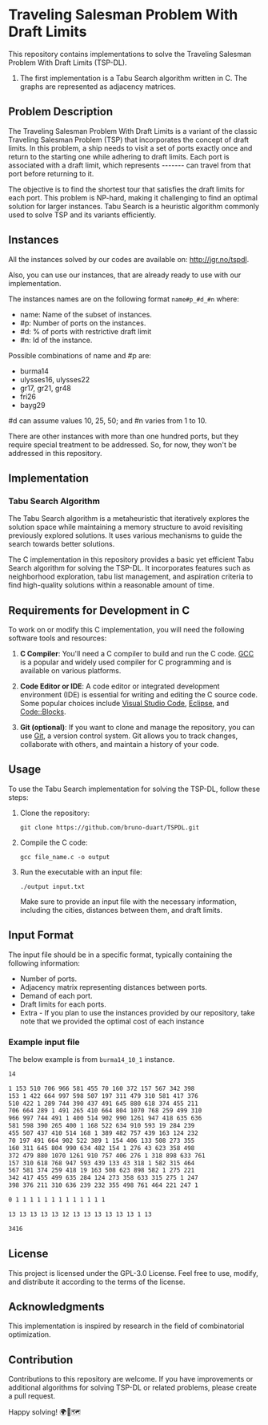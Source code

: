 # Traveling Salesman Problem With Draft Limits

This repository contains implementations to solve the Traveling Salesman Problem With Draft Limits (TSP-DL).

1. The first implementation is a Tabu Search algorithm written in C. The graphs are represented as adjacency matrices.

## Problem Description

The Traveling Salesman Problem With Draft Limits is a variant of the classic Traveling Salesman Problem (TSP) that incorporates the concept of draft limits. In this problem, a ship needs to visit a set of ports exactly once and return to the starting one while adhering to draft limits. Each port is associated with a draft limit, which represents ------- can travel from that port before returning to it.

The objective is to find the shortest tour that satisfies the draft limits for each port. This problem is NP-hard, making it challenging to find an optimal solution for larger instances. Tabu Search is a heuristic algorithm commonly used to solve TSP and its variants efficiently.

## Instances

All the instances solved by our codes are available on:  <http://jgr.no/tspdl>.

Also, you can use our instances, that are already ready to use with our implementation.

The instances names are on the following format ```name#p_#d_#n``` where:

+ name: Name of the subset of instances.
+ \#p: Number of ports on the instances.
+ \#d: % of ports with restrictive draft limit
+ \#n: Id of the instance.

Possible combinations of name and #p are:

+ burma14
+ ulysses16, ulysses22
+ gr17, gr21, gr48
+ fri26
+ bayg29

\#d can assume values 10, 25, 50;
and \#n varies from 1 to 10.

There are other instances with more than one hundred ports, but they require special treatment to be addressed. So, for now, they won't be addressed in this repository.

## Implementation

### Tabu Search Algorithm

The Tabu Search algorithm is a metaheuristic that iteratively explores the solution space while maintaining a memory structure to avoid revisiting previously explored solutions. It uses various mechanisms to guide the search towards better solutions.

The C implementation in this repository provides a basic yet efficient Tabu Search algorithm for solving the TSP-DL. It incorporates features such as neighborhood exploration, tabu list management, and aspiration criteria to find high-quality solutions within a reasonable amount of time.

## Requirements for Development in C

To work on or modify this C implementation, you will need the following software tools and resources:

1. **C Compiler**: You'll need a C compiler to build and run the C code. [GCC](https://gcc.gnu.org/) is a popular and widely used compiler for C programming and is available on various platforms.

2. **Code Editor or IDE**: A code editor or integrated development environment (IDE) is essential for writing and editing the C source code. Some popular choices include [Visual Studio Code](https://code.visualstudio.com/), [Eclipse](https://www.eclipse.org/), and [Code::Blocks](http://www.codeblocks.org/).

3. **Git (optional)**: If you want to clone and manage the repository, you can use [Git](https://git-scm.com/), a version control system. Git allows you to track changes, collaborate with others, and maintain a history of your code.

## Usage

To use the Tabu Search implementation for solving the TSP-DL, follow these steps:

1. Clone the repository:

   ```shell
   git clone https://github.com/bruno-duart/TSPDL.git
   ```

2. Compile the C code:

    ```shell
    gcc file_name.c -o output
    ```

3. Run the executable with an input file:

    ```shell
    ./output input.txt
    ```

    Make sure to provide an input file with the necessary information, including the cities, distances between them, and draft limits.

## Input Format

The input file should be in a specific format, typically containing the following information:

- Number of ports.
- Adjacency matrix representing distances between ports.
- Demand of each port.
- Draft limits for each ports.
- Extra - If you plan to use the instances provided by our repository, take note that we provided the optimal cost of each instance

### Example input file

The below example is from ```burma14_10_1``` instance.

```txt
14

1 153 510 706 966 581 455 70 160 372 157 567 342 398 
153 1 422 664 997 598 507 197 311 479 310 581 417 376 
510 422 1 289 744 390 437 491 645 880 618 374 455 211 
706 664 289 1 491 265 410 664 804 1070 768 259 499 310 
966 997 744 491 1 400 514 902 990 1261 947 418 635 636 
581 598 390 265 400 1 168 522 634 910 593 19 284 239 
455 507 437 410 514 168 1 389 482 757 439 163 124 232 
70 197 491 664 902 522 389 1 154 406 133 508 273 355 
160 311 645 804 990 634 482 154 1 276 43 623 358 498 
372 479 880 1070 1261 910 757 406 276 1 318 898 633 761 
157 310 618 768 947 593 439 133 43 318 1 582 315 464 
567 581 374 259 418 19 163 508 623 898 582 1 275 221 
342 417 455 499 635 284 124 273 358 633 315 275 1 247 
398 376 211 310 636 239 232 355 498 761 464 221 247 1 

0 1 1 1 1 1 1 1 1 1 1 1 1 1 

13 13 13 13 13 12 13 13 13 13 13 13 1 13 

3416
```

## License

This project is licensed under the GPL-3.0 License. Feel free to use, modify, and distribute it according to the terms of the license.

## Acknowledgments

This implementation is inspired by research in the field of combinatorial optimization.

## Contribution

Contributions to this repository are welcome. If you have improvements or additional algorithms for solving TSP-DL or related problems, please create a pull request.

Happy solving! 🌍🧳🗺️
